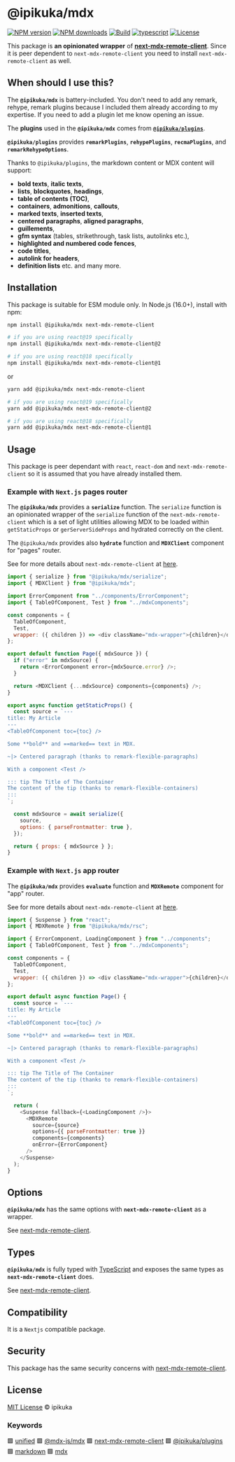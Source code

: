 # @ipikuka/mdx

[![NPM version][badge-npm-version]][npm-package-url]
[![NPM downloads][badge-npm-download]][npm-package-url]
[![Build][badge-build]][github-workflow-url]
[![typescript][badge-typescript]][typescript-url]
[![License][badge-license]][github-license-url]

This package is **an opinionated wrapper** of **[next-mdx-remote-client][next-mdx-remote-client]**. Since it is peer dependent to `next-mdx-remote-client` you need to install `next-mdx-remote-client` as well.

## When should I use this?

The **`@ipikuka/mdx`** is battery-included. You don't need to add any remark, rehype, remark plugins because I included them already according to my expertise. If you need to add a plugin let me know opening an issue.

The **plugins** used in the **`@ipikuka/mdx`** comes from [**`@ipikuka/plugins`**](https://github.com/ipikuka/plugins/).

**`@ipikuka/plugins`** provides **`remarkPlugins`**, **`rehypePlugins`**, **`recmaPlugins`**, and **`remarkRehypeOptions`**.

Thanks to `@ipikuka/plugins`, the markdown content or MDX content will support:
+ **bold texts**, **italic texts**,
+ **lists**, **blockquotes**, **headings**,
+ **table of contents (TOC)**,
+ **containers**, **admonitions**, **callouts**,
+ **marked texts**, **inserted texts**,
+ **centered paragraphs**, **aligned paragraphs**,
+ **guillements**, 
+ **gfm syntax** (tables, strikethrough, task lists, autolinks etc.),
+ **highlighted and numbered code fences**,
+ **code titles**,
+ **autolink for headers**,
+ **definition lists** etc. and many more.

## Installation

This package is suitable for ESM module only. In Node.js (16.0+), install with npm:

```bash
npm install @ipikuka/mdx next-mdx-remote-client

# if you are using react@19 specifically
npm install @ipikuka/mdx next-mdx-remote-client@2

# if you are using react@18 specifically
npm install @ipikuka/mdx next-mdx-remote-client@1
```

or

```bash
yarn add @ipikuka/mdx next-mdx-remote-client

# if you are using react@19 specifically
yarn add @ipikuka/mdx next-mdx-remote-client@2

# if you are using react@18 specifically
yarn add @ipikuka/mdx next-mdx-remote-client@1
```

## Usage

This package is peer dependant with `react`, `react-dom` and `next-mdx-remote-client` so it is assumed that you have already installed them.

### Example with `Next.js` pages router

The **`@ipikuka/mdx`** provides a **`serialize`** function. The `serialize` function is an opinionated wrapper of the `serialize` function of the `next-mdx-remote-client` which is a set of light utilities allowing MDX to be loaded within `getStaticProps` or `gerServerSideProps` and hydrated correctly on the client.

The `@ipikuka/mdx` provides also **`hydrate`** function and **`MDXClient`** component for "pages" router.

See for more details about `next-mdx-remote-client` at [here](https://github.com/ipikuka/next-mdx-remote-client?tab=readme-ov-file#the-part-associated-with-nextjs-pages-router).

```js
import { serialize } from "@ipikuka/mdx/serialize";
import { MDXClient } from "@ipikuka/mdx";

import ErrorComponent from "../components/ErrorComponent";
import { TableOfComponent, Test } from "../mdxComponents";

const components = {
  TableOfComponent,
  Test,
  wrapper: ({ children }) => <div className="mdx-wrapper">{children}</div>,
};

export default function Page({ mdxSource }) {
  if ("error" in mdxSource) {
    return <ErrorComponent error={mdxSource.error} />;
  }

  return <MDXClient {...mdxSource} components={components} />;
}

export async function getStaticProps() {
  const source = `---
title: My Article
---
<TableOfComponent toc={toc} />

Some **bold** and ==marked== text in MDX.

~|> Centered paragraph (thanks to remark-flexible-paragraphs)

With a component <Test />

::: tip The Title of The Container
The content of the tip (thanks to remark-flexible-containers)
:::
`;

  const mdxSource = await serialize({
    source,
    options: { parseFrontmatter: true },
  });

  return { props: { mdxSource } };
}
```

### Example with `Next.js` app router

The **`@ipikuka/mdx`** provides **`evaluate`** function and **`MDXRemote`** component for "app" router.

See for more details about `next-mdx-remote-client` at [here](https://github.com/ipikuka/next-mdx-remote-client?tab=readme-ov-file#the-part-associated-with-nextjs-app-router).

```js
import { Suspense } from "react";
import { MDXRemote } from "@ipikuka/mdx/rsc";

import { ErrorComponent, LoadingComponent } from "../components";
import { TableOfComponent, Test } from "../mdxComponents";

const components = {
  TableOfComponent,
  Test,
  wrapper: ({ children }) => <div className="mdx-wrapper">{children}</div>,
};

export default async function Page() {
  const source = `---
title: My Article
---
<TableOfComponent toc={toc} />

Some **bold** and ==marked== text in MDX.

~|> Centered paragraph (thanks to remark-flexible-paragraphs)

With a component <Test />

::: tip The Title of The Container
The content of the tip (thanks to remark-flexible-containers)
:::
`;

  return (
    <Suspense fallback={<LoadingComponent />}>
      <MDXRemote
        source={source}
        options={{ parseFrontmatter: true }}
        components={components}
        onError={ErrorComponent}
      />
    </Suspense>
  );
}
```

## Options

**`@ipikuka/mdx`** has the same options with **`next-mdx-remote-client`** as a wrapper.

See [next-mdx-remote-client][next-mdx-remote-client].

## Types

**`@ipikuka/mdx`** is fully typed with [TypeScript][typescript-url] and exposes the same types as **`next-mdx-remote-client`** does.

See [next-mdx-remote-client][next-mdx-remote-client].

## Compatibility

It is a `Nextjs` compatible package.

## Security

This package has the same security concerns with [next-mdx-remote-client][next-mdx-remote-client].

## License

[MIT License](./LICENSE) © ipikuka

### Keywords

🟩 [unified][unifiednpm] 🟩 [@mdx-js/mdx][mdx-jsnpm] 🟩 [next-mdx-remote-client][next-mdx-remote-client] 🟩 [@ipikuka/plugins][ipikukapluginsnpm] 🟩 [markdown][markdownnpm] 🟩 [mdx][mdxnpm]

[unifiednpm]: https://www.npmjs.com/search?q=keywords:unified
[mdx-jsnpm]: https://www.npmjs.com/package/@mdx-js/mdx
[next-mdx-remote-client]: https://github.com/ipikuka/next-mdx-remote-client
[ipikukapluginsnpm]: https://www.npmjs.com/package/@ipikuka/plugins
[markdownnpm]: https://www.npmjs.com/search?q=keywords:markdown
[mdxnpm]: https://www.npmjs.com/search?q=keywords:mdx

[badge-npm-version]: https://img.shields.io/npm/v/@ipikuka/mdx
[badge-npm-download]: https://img.shields.io/npm/dt/@ipikuka/mdx
[npm-package-url]: https://www.npmjs.com/package/@ipikuka/mdx

[badge-license]: https://img.shields.io/github/license/ipikuka/mdx
[github-license-url]: https://github.com/ipikuka/mdx/blob/main/LICENSE

[badge-build]: https://github.com/ipikuka/mdx/actions/workflows/publish.yml/badge.svg
[github-workflow-url]: https://github.com/ipikuka/mdx/actions/workflows/publish.yml

[badge-typescript]: https://img.shields.io/npm/types/@ipikuka/mdx
[typescript-url]: https://www.typescriptlang.org/
